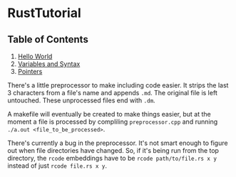RustTutorial
============

## Table of Contents
1. [Hello World](markdown/01.md)
2. [Variables and Syntax](markdown/02.md)
3. [Pointers](markdown/03.md)

There's a little preprocessor to make including code easier. It strips the last
3 characters from a file's name and appends `.md`. The original file is left
untouched. These unprocessed files end with `.dm`.

A makefile will eventually be created to make things easier, but at the moment
a file is processed by compliling `preprocessor.cpp` and running
`./a.out <file_to_be_processed>`.

There's currently a bug in the preprocessor. It's not smart enough to figure
out when file directories have changed. So, if it's being run from the top
directory, the `rcode` embeddings have to be `rcode path/to/file.rs x y` instead
 of just `rcode file.rs x y`.
